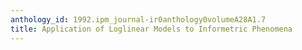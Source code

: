```yaml
---
anthology_id: 1992.ipm_journal-ir0anthology0volumeA28A1.7
title: Application of Loglinear Models to Informetric Phenomena
---
```

